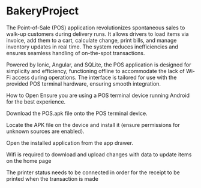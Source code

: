 # BakeryProject


The Point-of-Sale (POS) application revolutionizes spontaneous sales to walk-up customers during delivery runs. It allows drivers to load items via invoice, add them to a cart, calculate change, print bills, and manage inventory updates in real time. The system reduces inefficiencies and ensures seamless handling of on-the-spot transactions.

Powered by Ionic, Angular, and SQLite, the POS application is designed for simplicity and efficiency, functioning offline to accommodate the lack of Wi-Fi access during operations. The interface is tailored for use with the provided POS terminal hardware, ensuring smooth integration.

How to Open
Ensure you are using a POS terminal device running Android for the best experience.

Download the POS.apk file onto the POS terminal device.

Locate the APK file on the device and install it (ensure permissions for unknown sources are enabled).

Open the installed application from the app drawer.

Wifi is required to download and upload changes with data to update items on the home page

The printer status needs to be connected in order for the receipt to be printed when the transaction is made 
